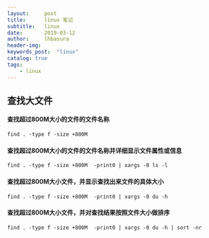 ```yaml
---  
layout:     post
title:      linux 笔记 
subtitle:   linux
date:       2019-03-12
author:     lhbasura 
header-img: 
keywords_post:  "linux"
catalog: true
tags:
    - linux
---  
```


## 查找大文件  

#### 查找超过800M大小的文件的文件名称
```
find . -type f -size +800M
```

#### 查找超过800M大小的文件的文件名称并详细显示文件属性或信息  
```
find . -type f -size +800M  -print0 | xargs -0 ls -l
```  

#### 查找超过800M大小文件，并显示查找出来文件的具体大小   
```
find . -type f -size +800M  -print0 | xargs -0 du -h
```

#### 查找超过800M大小文件，并对查找结果按照文件大小做排序
```
find . -type f -size +800M  -print0 | xargs -0 du -h | sort -nr
```
